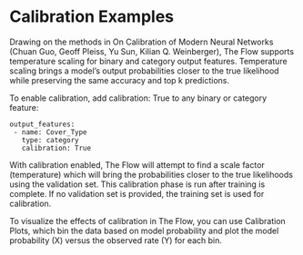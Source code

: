 # Calibration Examples

Drawing on the methods in
On Calibration of Modern Neural Networks (Chuan Guo, Geoff Pleiss, Yu Sun, Kilian Q. Weinberger), The Flow supports
temperature scaling for binary and category output features. Temperature scaling brings a model’s output probabilities
closer to the true likelihood while preserving the same accuracy and top k predictions.

To enable calibration, add calibration: True to any binary or category feature:

```
output_features:
 - name: Cover_Type
   type: category
   calibration: True
```

With calibration enabled, The Flow will attempt to find a scale factor (temperature) which will bring the probabilities
closer to the true likelihoods using the validation set. This calibration phase is run after training is complete. If
no validation set is provided, the training set is used for calibration.

To visualize the effects of calibration in The Flow, you can use Calibration Plots, which bin the data based on model
probability and plot the model probability (X) versus the observed rate (Y) for each bin.
